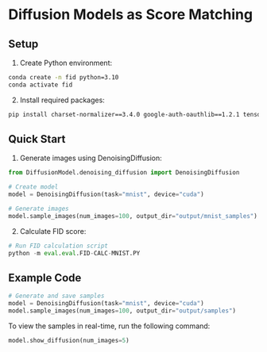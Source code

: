 # Diffusion Models as Score Matching

## Setup

1. Create Python environment:
```bash
conda create -n fid python=3.10
conda activate fid
```

2. Install required packages:
```bash
pip install charset-normalizer==3.4.0 google-auth-oauthlib==1.2.1 tensorflow==2.15.0 tensorflow-estimator==2.15.0 tensorflow-gan==2.0.0 tensorflow-hub==0.16.1 tensorflow-intel==2.15.0 tensorflow-io-gcs-filesystem==0.31.0 tensorflow-probability==0.23.0 tensorboard==2.15.2 tensorboard-data-server==0.7.2 tf_keras==2.15.1 torch==2.5.1 torchvision==0.20.1 tqdm matplotlib opencv-python
```

## Quick Start

1. Generate images using DenoisingDiffusion:
```python
from DiffusionModel.denoising_diffusion import DenoisingDiffusion

# Create model
model = DenoisingDiffusion(task="mnist", device="cuda")

# Generate images
model.sample_images(num_images=100, output_dir="output/mnist_samples")
```

2. Calculate FID score:
```python
# Run FID calculation script
python -m eval.eval.FID-CALC-MNIST.PY
```

## Example Code

```python
# Generate and save samples
model = DenoisingDiffusion(task="mnist", device="cuda")
model.sample_images(num_images=100, output_dir="output/samples")
```

To view the samples in real-time, run the following command:
```python
model.show_diffusion(num_images=5)
```

